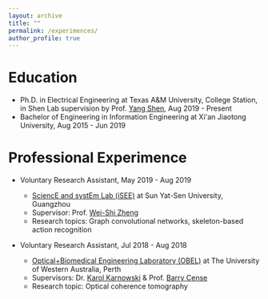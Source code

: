 ```yaml
---
layout: archive
title: ""
permalink: /experimences/
author_profile: true
---
```


Education
=====
* Ph.D. in Electrical Engineering at Texas A&M University, College Station, in Shen Lab supervision by Prof. [Yang Shen](https://shen-lab.github.io/), Aug 2019 - Present
* Bachelor of Engineering in Information Engineering at Xi'an Jiaotong University, Aug 2015 - Jun 2019 

Professional Experimence
=====
* Voluntary Research Assistant, May 2019 - Aug 2019 
  * [SciencE and systEm Lab (iSEE)](https://www.isee-ai.cn/) at Sun Yat-Sen University, Guangzhou 
  * Supervisor: Prof. [Wei-Shi Zheng](https://www.isee-ai.cn/~zhwshi/)
  * Research topics: Graph convolutional networks, skeleton-based action recognition

* Voluntary Research Assistant, Jul 2018 - Aug 2018
  * [Optical+Biomedical Engineering Laboratory (OBEL)](http://obel.ee.uwa.edu.au/) at The University of Western Australia, Perth 
  * Supervisors: Dr. [Karol Karnowski](https://scholar.google.com/citations?user=piE2NlMAAAAJ&hl=en&oi=ao) & Prof. [Barry Cense](https://scholar.google.com/citations?user=j88vA6YAAAAJ&hl=en&oi=ao) 
  * Research topic: Optical coherence tomography

